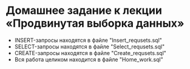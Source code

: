 # Домашнее задание к лекции «Продвинутая выборка данных»

- INSERT-запросы находятся в файле "Insert_requsets.sql"
- SELECT-запросы находятся в файле "Select_requsets.sql"
- CREATE-запросы находятся в файле "Create_requsets.sql"
- Вся работа целиком находится в файле "Home_work.sql"